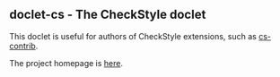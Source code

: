 
## doclet-cs - The CheckStyle doclet ##

This doclet is useful for authors of CheckStyle extensions, such as
[cs-contrib](http://unkrig.de/w/Cs-contrib.unkrig.de).

The project homepage is [here](http://unkrig.de/w/Cs-doclet).